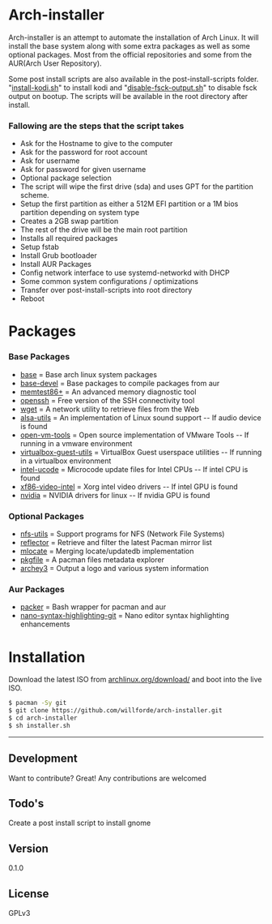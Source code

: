 # Arch-installer

Arch-installer is an attempt to automate the installation of Arch Linux. It will install the base system along with some extra packages 
as well as some optional packages. Most from the official repositories and some from the AUR(Arch User Repository). 

Some post install scripts are also available in the post-install-scripts folder. "[install-kodi.sh]" to install kodi and "[disable-fsck-output.sh]" to disable fsck output on bootup. The scripts will be available in the root directory after install.

### Fallowing are the steps that the script takes
  - Ask for the Hostname to give to the computer
  - Ask for the password for root account
  - Ask for username
  - Ask for password for given username
  - Optional package selection
  - The script will wipe the first drive (sda) and uses GPT for the partition scheme. 
  - Setup the first partition as either a 512M EFI partition or a 1M bios partition depending on system type
  - Creates a 2GB swap partition
  - The rest of the drive will be the main root partition
  - Installs all required packages
  - Setup fstab
  - Install Grub bootloader
  - Install AUR Packages
  - Config network interface to use systemd-networkd with DHCP
  - Some common system configurations / optimizations
  - Transfer over post-install-scripts into root directory
  - Reboot

#
# Packages
### Base Packages
  - [base] = Base arch linux system packages
  - [base-devel] = Base packages to compile packages from aur
  - [memtest86+] = An advanced memory diagnostic tool
  - [openssh] = Free version of the SSH connectivity tool
  - [wget] = A network utility to retrieve files from the Web
  - [alsa-utils] = An implementation of Linux sound support -- If audio device is found
  - [open-vm-tools] = Open source implementation of VMware Tools -- If running in a vmware environment
  - [virtualbox-guest-utils] = VirtualBox Guest userspace utilities -- If running in a virtualbox environment
  - [intel-ucode] = Microcode update files for Intel CPUs -- If intel CPU is found
  - [xf86-video-intel] = Xorg intel video drivers -- If intel GPU is found
  - [nvidia] = NVIDIA drivers for linux -- If nvidia GPU is found

### Optional Packages
  - [nfs-utils] = Support programs for NFS (Network File Systems)
  - [reflector] = Retrieve and filter the latest Pacman mirror list
  - [mlocate] = Merging locate/updatedb implementation
  - [pkgfile] = A pacman files metadata explorer
  - [archey3] = Output a logo and various system information

### Aur Packages
  - [packer] = Bash wrapper for pacman and aur
  - [nano-syntax-highlighting-git] = Nano editor syntax highlighting enhancements

#
# Installation
Download the latest ISO from [archlinux.org/download/] and boot into the live ISO. 
```sh
$ pacman -Sy git
$ git clone https://github.com/willforde/arch-installer.git
$ cd arch-installer
$ sh installer.sh
```
---
Development
----
Want to contribute? Great! Any contributions are welcomed

Todo's
----
Create a post install script to install gnome

Version
----
0.1.0

License
----
GPLv3

[base]:https://www.archlinux.org/groups/x86_64/base/
[base-devel]:https://www.archlinux.org/groups/x86_64/base-devel/
[openssh]:https://www.archlinux.org/packages/core/x86_64/openssh/
[memtest86+]:https://www.archlinux.org/packages/extra/any/memtest86+/
[wget]:https://www.archlinux.org/packages/extra/x86_64/wget/
[alsa-utils]:https://www.archlinux.org/packages/extra/x86_64/alsa-utils/
[open-vm-tools]:https://www.archlinux.org/packages/community/x86_64/open-vm-tools/
[virtualbox-guest-utils]:https://www.archlinux.org/packages/community/x86_64/virtualbox-guest-utils/
[xf86-video-intel]:https://www.archlinux.org/packages/extra/i686/xf86-video-intel/
[nvidia]:https://www.archlinux.org/packages/extra/x86_64/nvidia/
[intel-ucode]:https://www.archlinux.org/packages/extra/any/intel-ucode/
[nfs-utils]:https://www.archlinux.org/packages/core/x86_64/nfs-utils/
[reflector]:https://www.archlinux.org/packages/community/any/reflector/
[mlocate]:https://www.archlinux.org/packages/core/x86_64/mlocate/
[pkgfile]:https://www.archlinux.org/packages/extra/x86_64/pkgfile/
[archey3]:https://www.archlinux.org/packages/community/any/archey3/
[packer]:https://aur.archlinux.org/packages/packer/
[nano-syntax-highlighting-git]:https://aur.archlinux.org/packages/nano-syntax-highlighting-git/
[archlinux.org/download/]:https://www.archlinux.org/download/
[disable-fsck-output.sh]:https://github.com/willforde/arch-installer/blob/master/post-install-scripts/disable-fsck-output.sh
[install-kodi.sh]:https://github.com/willforde/arch-installer/blob/master/post-install-scripts/install-kodi.sh

